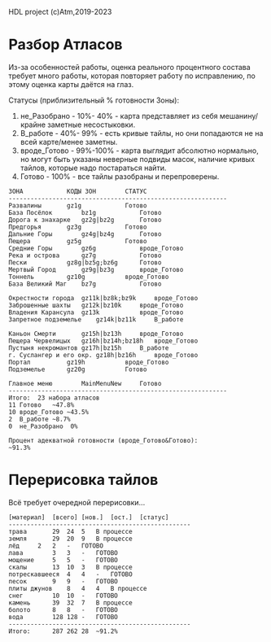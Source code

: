 HDL project (c)Atm,2019-2023

# Разбор Атласов

Из-за особенностей работы, оценка реального процентного состава требует много работы, которая повторяет работу по исправлению, по этому оценка карты даётся на глаз.

Статусы (приблизительный % готовности Зоны):
1. не_Разобрано	-  10%- 40% - карта представляет из себя мешанину/крайне заметные несостыковки.
2. В_работе	-  40%- 99% - есть кривые тайлы, но они попадаются не на всей карте/менее заметны.
3. вроде_Готово	-  99%-100% - карта выглядит абсолютно нормально, но могут быть указаны неверные подвиды масок, наличие кривых тайлов, которые надо постараться найти.
4. Готово	-    100%   - все тайлы разобраны и перепроверены.

```
ЗОНА			КОДЫ ЗОН		СТАТУС
------------------------------------------------------------
Развалины		gz1g			Готово
База Посёлок		bz1g			Готово
Дорога к знахарке	gz2g|bz2g		Готово
Предгорья		gz3g			Готово
Дальние Горы		gz4g|bz4g		Готово
Пещера			gz5g			Готово
Средние Горы		gz6g			вроде_Готово
Река и острова		gz7g			Готово
Пески			gz8g|bz5g;bz6g		Готово
Мертвый Город		gz9g|bz3g		вроде_Готово
Тоннель			gz10g			вроде_Готово
База Великий Маг	bz7g			Готово

Окрестности города	gz11k|bz8k;bz9k		вроде_Готово
Заброшенные шахты	gz12k|bz10k		вроде_Готово
Владения Карансула	gz13k			вроде_Готово
Запретное подземелье	gz14k|bz11k		В_работе

Каньон Смерти		gz15h|bz13h		вроде_Готово
Пещера Червелицых	gz16h|bz14h;bz18h	вроде_Готово
Пустыня некромантов	gz17h|bz15h		В_работе
г. Суслангер и его окр.	gz18h|bz16h		вроде_Готово
Портал			gz19h			вроде_Готово
Подземелье		gz20g			Готово

Главное меню		MainMenuNew		Готово
------------------------------------------------------------
Итого:	23 набора атласов
11 Готово	~47.8%
10 вроде_Готово	~43.5%
2  В_работе	~8.7%
0  не_Разобрано	 0%

Процент адекватной готовности (вроде_Готово&Готово):
~91.3%
```

# Перерисовка тайлов
Всё требует очередной перерисовки...
```
[материал]	[всего]	[нов.]	[ост.]	[статус]
--------------------------------------------------
трава		29	24	5	В процессе
земля		29	20	9	В процессе
лёд		2	2	-	ГОТОВО
лава		3	3	-	ГОТОВО
мощение		5	5	-	ГОТОВО
скалы		13	10	3	В процессе
потрескавшееся	4	4	-	ГОТОВО
песок		9	9	-	ГОТОВО
плиты джунов	8	4	4	В процессе
снег		10	10	-	ГОТОВО
камень		39	32	7	В процессе
болото		8	8	-	ГОТОВО
вода		128	128	-	ГОТОВО
--------------------------------------------------
Итого:		287	262	28	~91.2%
```
